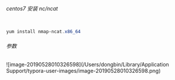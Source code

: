 ###### centos7 安装 nc/ncat

```powershell

yum install nmap-ncat.x86_64

```

###### 参数

![image-20190528010326598](/Users/dongbin/Library/Application Support/typora-user-images/image-20190528010326598.png)

